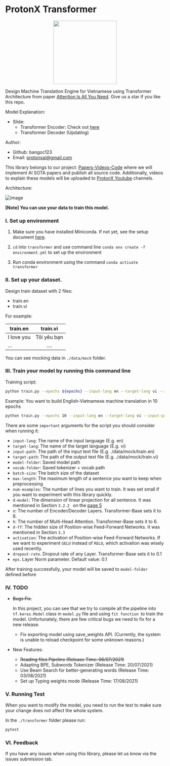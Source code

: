 # ProtonX Transformer


<p align="center">
    <img src='https://storage.googleapis.com/protonx-cloud-storage/transformer/protonx-transf.png' width=200 class="center">
</p>

Design Machine Translation Engine for Vietnamese using Transformer Architecture from paper [Attention Is All You Need](https://arxiv.org/pdf/1706.03762.pdf). Give us a star if you like this repo.

Model Explanation:
- Slide: 
    - Transformer Encoder: Check out [here](https://drive.google.com/file/d/182rTpgUdTjDgw4LrAM6ah2B_Iw_4rXQW/view?usp=sharing)
    - Transformer Decoder (Updating)

Author:
- Github: bangoc123
- Email: protonxai@gmail.com

This library belongs to our project: [Papers-Videos-Code](https://docs.google.com/document/d/1bjmwsYFafizRXlZyJFazd5Jcr3tqpWSiHLvfllWRQBc/edit?usp=sharing) where we will implement AI SOTA papers and publish all source code. Additionally, videos to explain these models will be uploaded to [ProtonX Youtube](https://www.youtube.com/c/ProtonX/videos) channels.


Architecture:

![image](https://storage.googleapis.com/protonx-cloud-storage/transformer/architecture.PNG)


**[Note] You can use your data to train this model.**

### I. Set up environment

1. Make sure you have installed Miniconda. If not yet, see the setup document [here](https://conda.io/en/latest/user-guide/install/index.html#regular-installation).

2. `cd` into `transformer` and use command line `conda env create -f environment.yml` to set up the environment

3. Run conda environment using the command `conda activate transformer`

### II. Set up your dataset.


Design train dataset with 2 files:
- train.en
- train.vi

For example: 

| train.en   |   train.vi      |
|----------|:-------------:|
| I love you       |  Tôi yêu bạn|
| ...              |    .... |

You can see mocking data in `./data/mock` folder.

### III. Train your model by running this command line

Training script:

```bash
python train.py --epochs ${epochs} --input-lang en --target-lang vi --input-path ${path_to_en_text_file} --target-path ${path_to_vi_text_file}
```

Example: You want to build English-Vietnamese machine translation in 10 epochs


```bash
python train.py --epochs 10 --input-lang en --target-lang vi --input-path ./data/mock/train.en --target-path ./data/mock/train.vi
```

There are some `important` arguments for the script you should consider when running it:

- `input-lang`: The name of the input language (E.g. en)
- `target-lang`: The name of the target language (E.g. vi)
- `input-path`: The path of the input text file (E.g. ./data/mock/train.en)
- `target-path`: The path of the output text file (E.g. ./data/mock/train.vi)
- `model-folder`: Saved model path
- `vocab-folder`: Saved tokenizer + vocab path
- `batch-size`: The batch size of the dataset
- `max-length`: The maximum length of a sentence you want to keep when preprocessing
- `num-examples`: The number of lines you want to train. It was set small if you want to experiment with this library quickly.
- `d-model`: The dimension of linear projection for all sentence.  It was mentioned in Section `3.2.2 ` on the [page 5](https://arxiv.org/pdf/1706.03762.pdf)
- `n`: The number of Encoder/Decoder Layers. Transformer-Base sets it to 6.
- `h`: The number of Multi-Head Attention. Transformer-Base sets it to 6.
- `d-ff`: The hidden size of Position-wise Feed-Forward Networks.  It was mentioned in Section `3.3`
- `activation`: The activation of Position-wise Feed-Forward Networks. If we want to experiment `GELU` instead of `RELU`, which activation was wisely used recently.
- `dropout-rate`. Dropout rate of any Layer. Transformer-Base sets it to 0.1
- `eps`. Layer Norm parameter. Default value: 0.1

After training successfully, your model will be saved to `model-folder` defined before

### IV. TODO

- ~~Bugs Fix~~:

    In this project, you can see that we try to compile all the pipeline into `tf.keras.Model` class in `model.py` file and using `fit function `to train the model. Unfortunately, there are few critical bugs we need to fix for a new release.

    - Fix exporting model using save_weights API. (Currently, the system is unable to reload checkpoint for some unknown reasons.) 

- New Features:

    - ~~Reading files Pipeline (Release Time: 06/07/2021)~~
    - Adapting BPE, Subwords Tokenizer (Release Time: 20/07/2021)
    - Use Beam Search for better-generating words (Release Time: 03/08/2021)
    - Set up Typing weights mode (Release Time: 17/08/2021)

### V. Running Test

When you want to modify the model, you need to run the test to make sure your change does not affect the whole system.

In the `./transformer` folder please run:

```bash
pytest
```

### VI. Feedback

If you have any issues when using this library, please let us know via the issues submission tab.